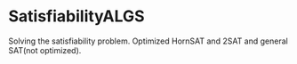 # SatisfiabilityALGS
Solving the satisfiability problem. Optimized HornSAT and 2SAT and general SAT(not  optimized).
